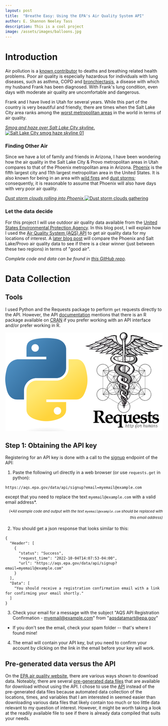 ```yaml
---
layout: post
title:  "Breathe Easy: Using the EPA's Air Quality System API"
author: E. Shannon Neeley Tass
description: This is a cool project
image: /assets/images/balloons.jpg
---
```


# Introduction

Air pollution is a [known contributor](https://ourworldindata.org/air-pollution) to deaths and breathing related health problems.  Poor air quality is especially hazardous for individuals with lung diseases, such as asthma, COPD and [bronchiectasis](https://www.lung.org/lung-health-diseases/lung-disease-lookup/bronchiectasis), a disease with which my husband Frank has been diagnosed.  With Frank's lung condition, even days with moderate air quality are uncomfortable and dangerous.     

Frank and I have lived in Utah for several years.  While this part of the country is very beautiful and friendly, there are times when the Salt Lake City area ranks among the [worst metropolitan areas](https://snowbrains.com/why-salt-lake-city-ut-has-some-of-the-worlds-worst-air-quality-in-the-world-and-what-we-can-do-to-fix-it1/) in the world in terms of air quality.  

 <a title="Eltiempo10, CC BY-SA 4.0 &lt;https://creativecommons.org/licenses/by-sa/4.0&gt;, via Wikimedia Commons" href="https://commons.wikimedia.org/wiki/File:Salt_Lake_City_smog_haze_skyline_01.jpg"><em>Smog and haze over Salt Lake City skyline.</em><img width="650" alt="Salt Lake City smog haze skyline 01" src="https://upload.wikimedia.org/wikipedia/commons/thumb/a/a8/Salt_Lake_City_smog_haze_skyline_01.jpg/512px-Salt_Lake_City_smog_haze_skyline_01.jpg"></a>

### Finding Other Air

Since we have a lot of family and friends in Arizona, I have been wondering how the air quality in the Salt Lake City & Provo metropolitan areas in Utah compares to that of the Phoenix metropolitan area in Arizona.  [Phoenix](https://en.wikipedia.org/wiki/Phoenix,_Arizona) is the fifth largest city and 11th largest metropolitan area in the United States.  It is also known for being in an area with [wild fires](https://www.fireweatheravalanche.org/wildfires/dashboard/local/arizona/phoenix#:~:text=There%20are%20no%20wildfires%20in%20this%20area%20right%20now.) and [dust storms](https://ein.az.gov/hazards/dust-storms); consequently, it is reasonable to assume that Phoenix will also have days with very poor air quality.  

<a title="Zooey, CC BY-SA 2.0 &lt;https://creativecommons.org/licenses/by-sa/2.0&gt;, via Wikimedia Commons" href="https://commons.wikimedia.org/wiki/File:Dust_storm_clouds_gathering.jpg"><em>Dust storm clouds rolling into Phoenix.</em><img width="650" alt="Dust storm clouds gathering" src="https://upload.wikimedia.org/wikipedia/commons/thumb/3/33/Dust_storm_clouds_gathering.jpg/512px-Dust_storm_clouds_gathering.jpg"></a>

### Let the data decide

For this project I will use outdoor air quality data available from the [United States Environmental Protection Agency](https://www.epa.gov/outdoor-air-quality-data). In this blog post, I will explain how I used the [Air Quality System (AQS) API](https://aqs.epa.gov/aqsweb/documents/data_api.html) to get air quality data for my locations of interest.  A [later blog post]() will compare the Phoenix and Salt Lake/Provo air quality data to see if there is a clear winner (just between these two regions) in terms of "good air".  

*Complete code and data can be found in [this GitHub repo]().*

# Data Collection

## Tools

I used Python and the Requests package to perform `get` requests directly to the API.  However, the API [documentation](https://aqs.epa.gov/aqsweb/documents/data_api.html#tips) mentions that there is an R package available on [CRAN](https://cran.r-project.org/web/packages/RAQSAPI/index.html) if you prefer working with an API interface and/or prefer working in R.    

![alt text](/assets/images/Picture1.png)


## Step 1: Obtaining the API key

Registering for an API key is done with a call to the [signup](https://aqs.epa.gov/aqsweb/documents/data_api.html#signup) endpoint of the API:

1. Paste the following url directly in a web browser (or use `requests.get` in python):
```
https://aqs.epa.gov/data/api/signup?email=myemail@example.com
``` 
except that you need to replace the text `myemail@example.com` with a valid email address\*. 
<p align="right"><sup><em>(*All example code and output with the text <code>myemail@example.com</code> should be replaced with this email address)</em></sup></p>

2. You should get a json response that looks similar to this:
```
{
  "Header": [
    {
      "status": "Success",
      "request_time": "2022-10-04T14:07:53-04:00",
      "url": "https://aqs.epa.gov/data/api/signup?email=myemail@example.com"
    }
  ],
  "Data": [
    "You should receive a registration confirmation email with a link for confirming your email shortly."
  ]
}
```
3.  Check your email for a message with the subject "AQS API Registration Confirmation - myemail@example.com" from "aqsdatamart@epa.gov"
- If you don't see the email, check your spam folder -- that's where I found mine!

4.  The email will contain your API key, but you need to confirm your account by clicking on the link in the email before your key will work.  


## Pre-generated data versus the API
On the [EPA air quality website](https://www.epa.gov/outdoor-air-quality-data), there are various ways shown to download data.  Noteably, there are several [pre-generated data files](https://aqs.epa.gov/aqsweb/airdata/download_files.html) that are available for download  without using the API.  I chose to use the [API](https://aqs.epa.gov/aqsweb/documents/data_api.html) instead of the pre-generated data files because automated data collection of the locations, times, and variables that I am interested in seemed easier than downloading various data files that likely contain too much or too little data relevant to my question of interest.  However, it might be worth taking a look at the readily available file to see if there is already data compiled that suits your needs.  








